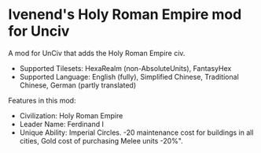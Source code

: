 # Ivenend's Holy Roman Empire mod for Unciv

A mod for UnCiv that adds the Holy Roman Empire civ.
* Supported Tilesets: HexaRealm (non-AbsoluteUnits), FantasyHex
* Supported Language: English (fully), Simplified Chinese, Traditional Chinese, German (partly translated)

Features in this mod:
* Civilization: Holy Roman Empire
* Leader Name: Ferdinand I
* Unique Ability: Imperial Circles. -20 maintenance cost for buildings in all cities, Gold cost of purchasing Melee units -20%".

